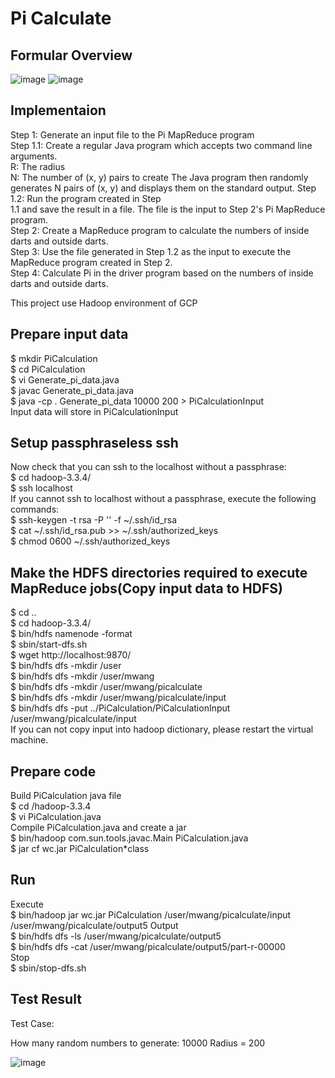 # Pi Calculate

## Formular Overview
![image](https://user-images.githubusercontent.com/55336314/195229693-78c64daf-a6e1-412d-a873-58d9b1d7ff07.png)
![image](https://user-images.githubusercontent.com/55336314/195230106-07fe71f0-f0b1-4868-9808-f797b1902dc4.png)

## Implementaion 
Step 1: Generate an input file to the Pi MapReduce program  
Step 1.1: Create a regular Java program which accepts two command line arguments.  
R: The radius  
N: The number of (x, y) pairs to create The Java program then randomly generates N pairs of (x, y) and displays them on the standard output. 
Step 1.2: Run the program created in Step   
1.1 and save the result in a file. The file is the input to Step 2's Pi MapReduce program.  
Step 2: Create a MapReduce program to calculate the numbers of inside darts and outside darts.  
Step 3: Use the file generated in Step 1.2 as the input to execute the MapReduce program created in Step 2.  
Step 4: Calculate Pi in the driver program based on the numbers of inside darts and outside darts.  

This project use Hadoop environment of GCP  

## Prepare input data  
  $ mkdir PiCalculation  
  $ cd PiCalculation  
  $ vi Generate_pi_data.java  
  $ javac Generate_pi_data.java  
  $ java -cp . Generate_pi_data 10000 200 > PiCalculationInput  
Input data will store in PiCalculationInput  

## Setup passphraseless ssh  
Now check that you can ssh to the localhost without a passphrase:  
$ cd hadoop-3.3.4/  
$ ssh localhost  
If you cannot ssh to localhost without a passphrase, execute the following commands:  
$ ssh-keygen -t rsa -P '' -f ~/.ssh/id_rsa  
$ cat ~/.ssh/id_rsa.pub >> ~/.ssh/authorized_keys    
$ chmod 0600 ~/.ssh/authorized_keys  

## Make the HDFS directories required to execute MapReduce jobs(Copy input data to HDFS)  
$ cd ..  
$ cd hadoop-3.3.4/  
$ bin/hdfs namenode -format  
$ sbin/start-dfs.sh  
$ wget http://localhost:9870/  
$ bin/hdfs dfs -mkdir /user  
$ bin/hdfs dfs -mkdir /user/mwang  
$ bin/hdfs dfs -mkdir /user/mwang/picalculate  
$ bin/hdfs dfs -mkdir /user/mwang/picalculate/input  
$ bin/hdfs dfs -put ../PiCalculation/PiCalculationInput /user/mwang/picalculate/input  
If you can not copy input into hadoop dictionary, please restart the virtual machine.  

## Prepare code  
Build PiCalculation java file  
  $ cd /hadoop-3.3.4  
  $ vi PiCalculation.java      
Compile PiCalculation.java and create a jar  
  $ bin/hadoop com.sun.tools.javac.Main PiCalculation.java  
  $ jar cf wc.jar PiCalculation*class  

## Run
Execute  
  $ bin/hadoop jar wc.jar PiCalculation /user/mwang/picalculate/input /user/mwang/picalculate/output5
Output  
  $ bin/hdfs dfs -ls /user/mwang/picalculate/output5  
  $ bin/hdfs dfs -cat /user/mwang/picalculate/output5/part-r-00000   
Stop  
  $ sbin/stop-dfs.sh  
  
## Test Result  
Test Case:  

How many random numbers to generate: 10000 Radius = 200  

![image](https://user-images.githubusercontent.com/55336314/195896605-94bb6973-432d-40bf-88ee-24d2afa1ada6.png)

